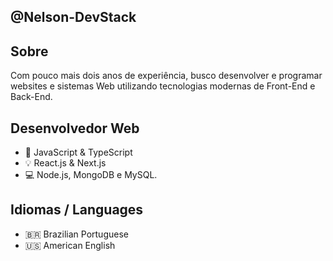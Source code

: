## @Nelson-DevStack

## Sobre
Com pouco mais dois anos de experiência, busco desenvolver e programar websites e sistemas Web utilizando tecnologias modernas de Front-End e Back-End.

## Desenvolvedor Web
- 🔖 JavaScript & TypeScript
- 💡 React.js & Next.js
- 💻 Node.js, MongoDB e MySQL.

## Idiomas / Languages
- 🇧🇷 Brazilian Portuguese
- 🇺🇸 American English
